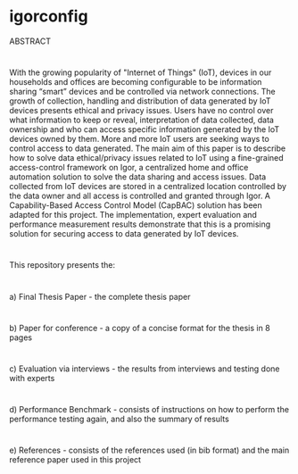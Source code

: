 # igorconfig

ABSTRACT
#
With the growing popularity of "Internet of Things" (IoT), devices in our households and offices are becoming configurable to be information sharing “smart” devices and be controlled via network connections. The growth of collection, handling and distribution of data generated by IoT devices presents ethical and privacy issues. Users have no control over what information to keep or reveal, interpretation of data collected, data ownership and who can access specific information generated by the IoT devices owned by them. More and more IoT users are seeking ways to control access to data generated. The main aim of this paper is to describe how to solve data ethical/privacy issues related to IoT using a fine-grained access-control framework on Igor, a centralized home and office automation solution to solve the data sharing and access issues. Data collected from IoT devices are stored in a centralized location controlled by the data owner and all access is controlled and granted through Igor. A Capability-Based Access Control Model (CapBAC) solution has been adapted for this project. The implementation, expert evaluation and performance measurement results demonstrate that this is a promising solution for securing access to data generated by IoT devices.
#
This repository presents the:
#
a) Final Thesis Paper - the complete thesis paper
#
b) Paper for conference - a copy of a concise format for the thesis in 8 pages
#
c) Evaluation via interviews - the results from interviews and testing done with experts
#
d) Performance Benchmark - consists of instructions on how to perform the performance testing again, and also the summary of results
#
e) References - consists of the references used (in bib format) and the main reference paper used in this project
